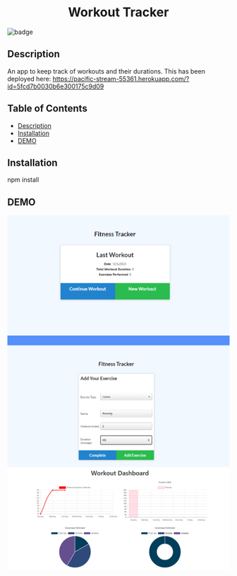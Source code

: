 
<h1 align="center">Workout Tracker</h1>
  
![badge](https://img.shields.io/badge/license--brightgreen)<br />

## Description
An app to keep track of workouts and their durations. This has been deployed here: https://pacific-stream-55361.herokuapp.com/?id=5fcd7b0030b6e300175c9d09

## Table of Contents
- [Description](#description)
- [Installation](#installation)
- [DEMO](Demo)

## Installation
npm install

## DEMO
![landing](/public/images/landing.png)
![Add exercise](/public/images/exercise.png)
![dash](/public/images/dash.png)

